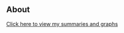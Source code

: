 ## About

[Click here to view my summaries and graphs](https://alt392.github.io/BIOST-Project-1/BIOST-Project-1.html)


